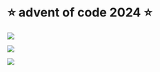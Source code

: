 # ⭐️ advent of code 2024 ⭐️

![](https://img.shields.io/badge/day%20📅-3-blue)
  
![](https://img.shields.io/badge/stars%20⭐-4-yellow)
  
![](https://img.shields.io/badge/days%20completed-2-red)
